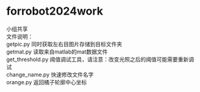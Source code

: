 # forrobot2024work
小组共享  
文件说明：  
getpic.py 同时获取左右目图片存储到目标文件夹  
getmat.py 读取来自matlab的mat数据文件  
get_threshold.py 阈值调试工具，请注意：改变光照之后的阈值可能需要重新调试  
change_name.py 快速修改文件名字  
orange.py 返回橘子轮廓中心坐标  
